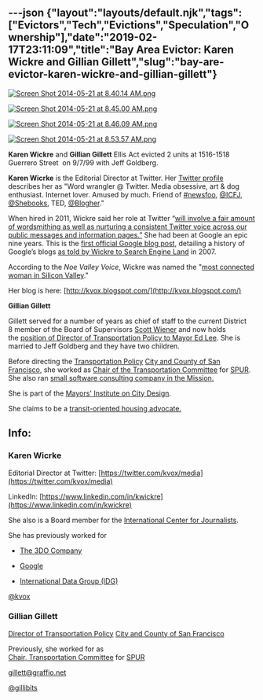 ---json
{"layout":"layouts/default.njk","tags":["Evictors","Tech","Evictions","Speculation","Ownership"],"date":"2019-02-17T23:11:09","title":"Bay Area Evictor: Karen Wickre and Gillian Gillett","slug":"bay-are-evictor-karen-wickre-and-gillian-gillett"}
---

[![Screen Shot 2014-05-21 at 8.40.14 AM.png](https://images.squarespace-cdn.com/content/v1/52b7d7a6e4b0b3e376ac8ea2/1400687252081-B7BNTV749YHSV8WAHF9K/ke17ZwdGBToddI8pDm48kDxUZKIT1RWFN-iG4RjLE0BZw-zPPgdn4jUwVcJE1ZvWQUxwkmyExglNqGp0IvTJZUJFbgE-7XRK3dMEBRBhUpwiQ24w4VKCUMMtBHel_9SKqAd3QejD2Zzjtu1lpvfkn4xJpTzglJoXTxX9Gkn3HLg/Screen+Shot+2014-05-21+at+8.40.14+AM.png)](https://images.squarespace-cdn.com/content/v1/52b7d7a6e4b0b3e376ac8ea2/1400687252081-B7BNTV749YHSV8WAHF9K/ke17ZwdGBToddI8pDm48kDxUZKIT1RWFN-iG4RjLE0BZw-zPPgdn4jUwVcJE1ZvWQUxwkmyExglNqGp0IvTJZUJFbgE-7XRK3dMEBRBhUpwiQ24w4VKCUMMtBHel_9SKqAd3QejD2Zzjtu1lpvfkn4xJpTzglJoXTxX9Gkn3HLg/Screen+Shot+2014-05-21+at+8.40.14+AM.png) 

[![Screen Shot 2014-05-21 at 8.45.00 AM.png](https://images.squarespace-cdn.com/content/v1/52b7d7a6e4b0b3e376ac8ea2/1400687254131-ZQBT247HI6ZM6MUS7E6C/ke17ZwdGBToddI8pDm48kJCiNPCbJPfDu38mvLCWjAJZw-zPPgdn4jUwVcJE1ZvWEtT5uBSRWt4vQZAgTJucoTqqXjS3CfNDSuuf31e0tVGUkcNxVwxUYR_e8E8eVQpix9Lw5vDaYZg1-O633Fqtl91lH3P2bFZvTItROhWrBJ0/Screen+Shot+2014-05-21+at+8.45.00+AM.png)](https://images.squarespace-cdn.com/content/v1/52b7d7a6e4b0b3e376ac8ea2/1400687254131-ZQBT247HI6ZM6MUS7E6C/ke17ZwdGBToddI8pDm48kJCiNPCbJPfDu38mvLCWjAJZw-zPPgdn4jUwVcJE1ZvWEtT5uBSRWt4vQZAgTJucoTqqXjS3CfNDSuuf31e0tVGUkcNxVwxUYR_e8E8eVQpix9Lw5vDaYZg1-O633Fqtl91lH3P2bFZvTItROhWrBJ0/Screen+Shot+2014-05-21+at+8.45.00+AM.png) 

[![Screen Shot 2014-05-21 at 8.46.09 AM.png](https://images.squarespace-cdn.com/content/v1/52b7d7a6e4b0b3e376ac8ea2/1400687255593-VLTJPAYJRWMFNJ9WG153/ke17ZwdGBToddI8pDm48kKmGl2ajco0-G84u6TAAja5Zw-zPPgdn4jUwVcJE1ZvWQUxwkmyExglNqGp0IvTJZUJFbgE-7XRK3dMEBRBhUpyX4-Udv7tq_Wreu6ieq7i6-kKGuFxedoTVlX2U-XDNYP_9AhuNrYIVixVn_Jon7xw/Screen+Shot+2014-05-21+at+8.46.09+AM.png)](https://images.squarespace-cdn.com/content/v1/52b7d7a6e4b0b3e376ac8ea2/1400687255593-VLTJPAYJRWMFNJ9WG153/ke17ZwdGBToddI8pDm48kKmGl2ajco0-G84u6TAAja5Zw-zPPgdn4jUwVcJE1ZvWQUxwkmyExglNqGp0IvTJZUJFbgE-7XRK3dMEBRBhUpyX4-Udv7tq_Wreu6ieq7i6-kKGuFxedoTVlX2U-XDNYP_9AhuNrYIVixVn_Jon7xw/Screen+Shot+2014-05-21+at+8.46.09+AM.png) 

[![Screen Shot 2014-05-21 at 8.53.57 AM.png](https://images.squarespace-cdn.com/content/v1/52b7d7a6e4b0b3e376ac8ea2/1400687319660-N0VNILV7OK9VCDN7Z491/ke17ZwdGBToddI8pDm48kGejp2jN2HPxS66oxqF63dFZw-zPPgdn4jUwVcJE1ZvWhcwhEtWJXoshNdA9f1qD7aP-VOPYnKXVfGNi7anTLYEuosnyL1OHWyVJ3ZNqukXffC1C7s6MTDiYGTIeiFXaQQ/Screen+Shot+2014-05-21+at+8.53.57+AM.png)](https://images.squarespace-cdn.com/content/v1/52b7d7a6e4b0b3e376ac8ea2/1400687319660-N0VNILV7OK9VCDN7Z491/ke17ZwdGBToddI8pDm48kGejp2jN2HPxS66oxqF63dFZw-zPPgdn4jUwVcJE1ZvWhcwhEtWJXoshNdA9f1qD7aP-VOPYnKXVfGNi7anTLYEuosnyL1OHWyVJ3ZNqukXffC1C7s6MTDiYGTIeiFXaQQ/Screen+Shot+2014-05-21+at+8.53.57+AM.png) 

**Karen Wickre** and **Gillian Gillett** Ellis Act evicted 2 units at 1516-1518 Guerrero Street  on 9/7/99 with Jeff Goldberg. 

**Karen Wicrke** is the Editorial Director at Twitter. Her [Twitter profile](https://twitter.com/kvox/media) describes her as "Word wrangler @ Twitter. Media obsessive, art & dog enthusiast. Internet lover. Amused by much. Friend of [#newsfoo](https://twitter.com/hashtag/newsfoo?src=hash), [@ICFJ](https://twitter.com/ICFJ), [@Shebooks](https://twitter.com/Shebooks), TED, [@Blogher](https://twitter.com/Blogher)." 

When hired in 2011, Wickre said her role at Twitter “[will involve a fair amount of wordsmithing as well as nurturing a consistent Twitter voice across our public messages and information pages.”](http://allthingsd.com/20111025/twitter-hires-google-vet-karen-wickre-as-editorial-director/) She had been at Google an epic nine years. This is the [first official Google blog post](http://googleblog.blogspot.com/2004/05/is-this-thing-on.html), detailing a history of Google’s blogs [as told by Wickre to Search Engine Land](http://searchengineland.com/karen-wickre-mother-of-the-google-blog-on-googles-official-blogging-12462) in 2007. 

According to the _Noe Valley Voice_, Wickre was named the "[most connected woman in Silicon Valley](http://issuu.com/noevalleyvoice/docs/201312/1?e=8709749/5888044)."

Her blog is here: [http://kvox.blogspot.com/](http://kvox.blogspot.com/)  
  
**Gillian Gillett**

Gillett served for a number of years as chief of staff to the current District 8 member of the Board of Supervisors [Scott Wiener](http://www.antievictionmappingproject.net/wiener.html) and now holds the [position of Director of Transportation Policy to Mayor Ed Lee](https://www.google.com/search?q=gillian+gillet%2C+scott+wiener&ie=utf-8&oe=utf-8&aq=t&rls=org.mozilla:en-US:official&client=firefox-a&channel=sb#channel=sb&q=gillian+gillett,+mayor+ed+lee&rls=org.mozilla:en-US:official&spell=1). She is married to Jeff Goldberg and they have two children. 

Before directing the [Transportation Policy](https://www.linkedin.com/search?search=&title=Director+of+Transportation+Policy&sortCriteria=R&keepFacets=true&currentTitle=CP&trk=prof-exp-title) [City and County of San Francisco](https://www.linkedin.com/company/163066?trk=prof-exp-company-name), she worked as [Chair of the Transportation Committee](https://www.linkedin.com/search?search=&title=Chair%2C+Transportation+Committee&sortCriteria=R&keepFacets=true&currentTitle=CP&trk=prof-exp-title) for [SPUR](https://www.linkedin.com/company/76850?trk=prof-exp-company-name). She also ran [small software consulting company in the Mission.](http://sf.streetsblog.org/author/gillian/)

She is part of the [Mayors' Institute on City Design](https://www.linkedin.com/groups?home=&gid=4785031&trk=anet_ug_hm&goback=%2Enpp_gillian*5gillett%2F5%2Fb87%2Fb52).

She claims to be a [transit-oriented housing advocate.](http://www.bizjournals.com/search?q=%22Gillian+Gillett%22&title=+title%3D+title%3D%20title=)

**Info:**
---------

### **Karen Wicrke**

Editorial Director at Twitter: [https://twitter.com/kvox/media](https://twitter.com/kvox/media)

LinkedIn: [https://www.linkedin.com/in/kwickre](https://www.linkedin.com/in/kwickre)

She also is a Board member for the [International Center for Journalists](https://www.linkedin.com/search?search=&keywords=International+Center+for+Journalists&sortCriteria=R&keepFacets=true).

She has previously worked for 

*   [The 3DO Company](https://www.linkedin.com/company/the-3do-company?trk=prof-following-company-logo)
    
*   [Google](https://www.linkedin.com/company/google?trk=prof-following-company-logo)
    
*   [International Data Group (IDG)](https://www.linkedin.com/company/international-data-group--idg-?trk=prof-following-company-logo)
    

[@kvox](https://twitter.com/kvox)

### **Gillian Gillett** 

[Director of Transportation Policy](https://www.linkedin.com/search?search=&title=Director+of+Transportation+Policy&sortCriteria=R&keepFacets=true&currentTitle=CP&trk=prof-exp-title) [City and County of San Francisco](https://www.linkedin.com/company/163066?trk=prof-exp-company-name)

Previously, she worked for as   
[Chair, Transportation Committee](https://www.linkedin.com/search?search=&title=Chair%2C+Transportation+Committee&sortCriteria=R&keepFacets=true&currentTitle=CP&trk=prof-exp-title) for [SPUR](https://www.linkedin.com/company/76850?trk=prof-exp-company-name)

gillett@graffio.net

[@gillibits](#)